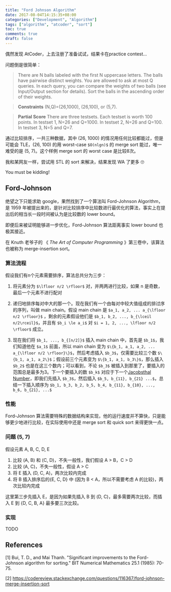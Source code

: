 ```yaml
---
title: "Ford Johnson Algorithm"
date: 2017-08-04T14:15:35+08:00
categories: ["Development", "Algorithm"]
tags: ["algorithm", "atcoder", "sort"]
toc: true
comments: true
draft: false
---
```


偶然发现 AtCoder，上去注册了准备试试，结果卡在practice contest...

问题倒是很简单：


> There are N balls labeled with the first N uppercase letters. The balls have pairwise distinct weights.
You are allowed to ask at most Q queries. In each query, you can compare the weights of two balls (see Input/Output section for details).
Sort the balls in the ascending order of their weights.

> **Constraints**
(N,Q)=(26,1000), (26,100), or (5,7).

> **Partial Score**
There are three testsets. Each testset is worth 100 points.
In testset 1, N=26 and Q=1000.
In testset 2, N=26 and Q=100.
In testset 3, N=5 and Q=7.

通过比较排序，一共三种数据，其中 (26, 1000) 的情况用任何比较都能过，但是可能会 TLE，(26, 100) 的用 worst-case `$O(nlgn)$` 的 merge sort 能过，唯一难受的是 (5, 7)。这个样例 merge sort 的 worst case 是比较8次。

我和某网友一样，尝试用 STL 的 sort 来解决，结果发现 WA 了更多 🙄 

You must be kidding!

## Ford-Johnson

绝望之下只能求助 google，果然找到了一个算法叫 Ford-Johnson Algorithm，是 1959 年被提出来的，是针对比较排序中比较数进行最优化的算法，事实上在提出后的相当长一段时间被认为是比较数的 lower bound。

即便后来被证明能够进一步优化，Ford-Johnson 算法距离事实 lower bound 也极其接近。

在 Knuth 老爷子的 《 *The Art of Computer Programming* 》第三卷中，该算法也被称为 merge-insertion sort。

### 算法流程

假设我们有n个元素需要排序，算法总共分为三步：

1. 将元素分为 `$\lfloor n/2 \rfloor$` 对，并两两进行比较，如果 n 是奇数，最后一个元素不进行配对

2. 递归地排序每对中大的那一个。现在我们有一个由每对中较大值组成的排过序的序列，叫做 main chain。假设 main chain 是 `$a_1, a_2, ... a_{\lfloor n/2 \rfloor}$` ，剩余的元素假设他们是 `$b_1, b_2, ..., b_{\lceil n/2\rceil}$`，并且有 `$b_i \le a_i$` 对 `$i = 1, 2, ..., \lfloor n/2 \rfloor$` 成立。
3. 现在我们将 `$b_1, ..., b_{[n/2]}$` 插入 main chain 中，首先是 `$b_1$`，我们知道他在 `$a_1$` 前面，所以 main chain 变为 `$\{b_1, a_1, a_2, ... a_{\lfloor n/2 \rfloor}\}$`，然后考虑插入 `$b_3$`，仅需要比较三个数 `$\{b_1, a_1, a_2\}$`；假设前三个元素变为 `$\{b_1, a_1, b_3\}$`，那么插入 `$b_2$` 也是在这三个数内；可以看到，不论 `$b_3$` 被插入到那里了，要插入的范围总是最多为3。下一个要插入的数 `$b_k$` 对应于下一个[Jacobsthal Number](https://en.wikipedia.org/wiki/Jacobsthal_number)，即我们先插入 `$b_3$`，然后插入 `$b_5, b_{11}, b_{21} ...$`，总结一下插入顺序为 `$b_1, b_3, b_2, b_5, b_4, b_{11}, b_{10}, ..., b_6, b_{21}, ...$`

### 性能

Ford-Johnson 算法需要特殊的数据结构来实现，他的运行速度并不算快，只是能够更少地进行比较，在实际使用中还是 merge sort 和 quick sort 来得更快一点。

### 问题 (5, 7)

假设元素 A, B, C, D, E

1. 比较 (A, B) 和 (C, D)，不失一般性，我们假设 A > B，C > D
2. 比较 (A, C)，不失一般性，假设 A > C
3. 将 E 插入 (D, C, A)，两次比较内完成
4. 将 B 插入排序后的{E, C, D} 中 (因为 B < A，所以不需要考虑 A 的比较)，两次比较内完成

这里第三步先插入 E，是因为如果先插入 B 到 (D, C)，最多需要两次比较，而插入 E 到 {D, C, B, A} 最多要三次比较。

### 实现

TODO

## References

[1] Bui, T. D., and Mai Thanh. "Significant improvements to the Ford-Johnson algorithm for sorting." BIT Numerical Mathematics 25.1 (1985): 70-75.

[2] https://codereview.stackexchange.com/questions/116367/ford-johnson-merge-insertion-sort

